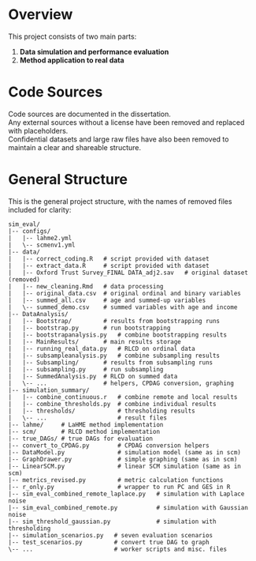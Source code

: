 # Overview
This project consists of two main parts:
1. **Data simulation and performance evaluation**
2. **Method application to real data**

# Code Sources
Code sources are documented in the dissertation.  
Any external sources without a license have been removed and replaced with placeholders.  
Confidential datasets and large raw files have also been removed to maintain a clear and shareable structure.

# General Structure
This is the general project structure, with the names of removed files included for clarity:
```
sim_eval/
|-- configs/
|   |-- lahme2.yml
|   \-- scmenv1.yml
|-- data/
|   |-- correct_coding.R   # script provided with dataset
|   |-- extract_data.R     # script provided with dataset
|   |-- Oxford Trust Survey_FINAL DATA_adj2.sav   # original dataset (removed)
|   |-- new_cleaning.Rmd   # data processing
|   |-- original_data.csv  # original ordinal and binary variables
|   |-- summed_all.csv     # age and summed-up variables 
|   \-- summed_demo.csv    # summed variables with age and income
|-- DataAnalysis/
|   |-- Bootstrap/         # results from bootstrapping runs 
|   |-- bootstrap.py       # run bootstrapping
|   |-- bootstrapanalysis.py   # combine bootstrapping results
|   |-- MainResults/       # main results storage 
|   |-- running_real_data.py   # RLCD on ordinal data
|   |-- subsampleanalysis.py   # combine subsampling results 
|   |-- Subsampling/       # results from subsampling runs 
|   |-- subsampling.py     # run subsampling 
|   |-- SummedAnalysis.py  # RLCD on summed data
|   \-- ...                # helpers, CPDAG conversion, graphing
|-- simulation_summary/ 
|   |-- combine_continuous.r   # combine remote and local results
|   |-- combine_thresholds.py  # combine individual results 
|   |-- thresholds/            # thresholding results 
|   \-- ...                    # result files 
|-- lahme/     # LaHME method implementation
|-- scm/       # RLCD method implementation
|-- true_DAGs/ # true DAGs for evaluation
|-- convert_to_CPDAG.py        # CPDAG conversion helpers 
|-- DataModel.py               # simulation model (same as in scm)
|-- GraphDrawer.py             # simple graphing (same as in scm)
|-- LinearSCM.py               # linear SCM simulation (same as in scm)
|-- metrics_revised.py         # metric calculation functions
|-- r_only.py                  # wrapper to run PC and GES in R
|-- sim_eval_combined_remote_laplace.py   # simulation with Laplace noise 
|-- sim_eval_combined_remote.py           # simulation with Gaussian noise 
|-- sim_threshold_gaussian.py             # simulation with thresholding
|-- simulation_scenarios.py   # seven evaluation scenarios
|-- test_scenarios.py         # convert true DAG to graph 
\-- ...                       # worker scripts and misc. files
```
